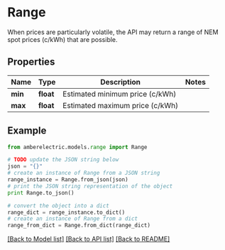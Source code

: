# Range

When prices are particularly volatile, the API may return a range of NEM spot prices (c/kWh) that are possible.

## Properties
Name | Type | Description | Notes
------------ | ------------- | ------------- | -------------
**min** | **float** | Estimated minimum price (c/kWh) | 
**max** | **float** | Estimated maximum price (c/kWh) | 

## Example

```python
from amberelectric.models.range import Range

# TODO update the JSON string below
json = "{}"
# create an instance of Range from a JSON string
range_instance = Range.from_json(json)
# print the JSON string representation of the object
print Range.to_json()

# convert the object into a dict
range_dict = range_instance.to_dict()
# create an instance of Range from a dict
range_from_dict = Range.from_dict(range_dict)
```
[[Back to Model list]](../README.md#documentation-for-models) [[Back to API list]](../README.md#documentation-for-api-endpoints) [[Back to README]](../README.md)


